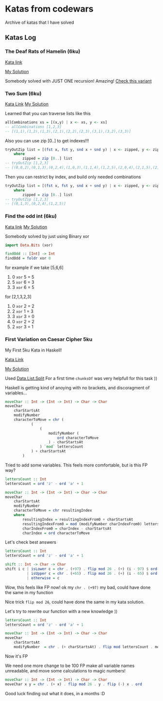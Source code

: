# Katas from codewars

Archive of katas that I have solved

## Katas Log

### The Deaf Rats of Hamelin (6ku)

[Kata link](https://www.codewars.com/kata/598106cb34e205e074000031)

[My Solution](/6kuDone/TheDeafRatsOfHamelin/TheDeafRatsOfHamelin.hs)

Somebody solved with JUST ONE recursion!
Amazing! [Check this variant](/6kuDone/TheDeafRatsOfHamelin/bestOnes/Best2.hs)

### Two Sum (6ku)

[Kata Link](https://www.codewars.com/kata/52c31f8e6605bcc646000082)
[My Solution](/6kuDone/TwoSum/TwoSum.hs)

Learned that you can traverse lists like this

```haskell
allCombinations xs = [(x,y) | x <- xs, y <- xs]
-- allCombinations [1,2,3]
-- [(1,1),(1,2),(1,3),(2,1),(2,2),(2,3),(3,1),(3,2),(3,3)]
```

Also you can use zip [0..] to get indexes!!!

```haskell
tryOutZip list = [(fst x, fst y, snd x + snd y) | x <- zipped, y <- zipped]
    where
        zipped = zip [0..] list
-- tryOutZip [1,2,3]      
-- [(0,0,2),(0,1,3),(0,2,4),(1,0,3),(1,1,4),(1,2,5),(2,0,4),(2,1,5),(2,2,6)]
```

Then you can restrict by index, and build only needed combinations

```haskell
tryOutZip list = [(fst x, fst y, snd x + snd y) | x <- zipped, y <- zipped, fst x < fst y]
    where
        zipped = zip [0..] list
-- tryOutZip [1,2,3]
-- [(0,1,3),(0,2,4),(1,2,5)]
```

### Find the odd int (6ku)

[Kata link](https://www.codewars.com/kata/54da5a58ea159efa38000836/)
[My Solution](/6kuDone/FindTheOddInt/FindTheOddInt.hs)

Somebody solved by just using Binary xor

```haskell
import Data.Bits (xor)

findOdd :: [Int] -> Int
findOdd = foldr xor 0
```

for example if we take [5,6,6]

1. 0 `xor` 5 = 5
2. 5 `xor` 6 = 3
3. 3 `xor` 6 = 5

for [2,1,3,2,3]

1. 0 `xor` 2 = 2
2. 2 `xor` 1 = 3
3. 3 `xor` 3 = 0
4. 0 `xor` 2 = 2
5. 2 `xor` 3 = 1

### First Variation on Caesar Cipher 5ku

My First 5ku Kata in Haskell!

[Kata Link](https://www.codewars.com/kata/5508249a98b3234f420000fb)

[My Solution](/5kuDone/FirstVariationOnCaesarCipher/FirstVariationOnCaesarCipher.hs)

Used [Data.List.Split](https://hackage.haskell.org/package/split-0.2.3.4/docs/Data-List-Split.html) For a first time
`chunksOf` was very helpfull for this task ))

Haskell is getting kind of anoying with no brackets, and discoragment of variables...

```haskell
moveChar :: Int -> (Int -> Int) -> Char -> Char
moveChar 
    charStartsAt 
    modifyNumber 
    characterToMove = chr (
            (
                (
                    modifyNumber (
                        ord characterToMove
                    ) - charStartsAt
                ) `mod` lettersCount
            ) + charStartsAt
        )
```

Tried to add some variables.
This feels more comfortable, but is this FP way?

```haskell
lettersCount :: Int
lettersCount = ord 'z' - ord 'a' + 1

moveChar :: Int -> (Int -> Int) -> Char -> Char
moveChar 
    charStartsAt 
    modifyNumber 
    characterToMove = chr resultingIndex
    where
        resultingIndex = resultingIndexFrom0 + charStartsAt
        resultingIndexFrom0 = mod (modifyNumber charIndexFrom0) lettersCount
        charIndexFrom0 = charIndex - charStartsAt
        charIndex = ord characterToMove
```

Let's check best answers

```haskell
lettersCount :: Int
lettersCount = ord 'z' - ord 'a' + 1

shift :: Int -> Char -> Char
shift i c | isLower c = chr . (+97) . flip mod 26 . (+) (i - 97) $ ord c
          | isUpper c = chr . (+65) . flip mod 26 . (+) (i - 65) $ ord c
          | otherwise = c
```

Wow, this feels like FP now!
ok my `chr . (+97)` my bad, could have done the same in my function

Nice trick `flip mod 26`, could have done the same in my kata solution.

Let's try to rewrite our function with a new knowledge ))

```haskell
lettersCount :: Int
lettersCount = ord 'z' - ord 'a' + 1

moveChar :: Int -> (Int -> Int) -> Char -> Char
moveChar 
    charStartsAt 
    modifyNumber  = chr . (+ charStartsAt) . flip mod lettersCount . modifyNumber . flip (-) charStartsAt . ord
```

Now it's FP

We need one more change to be 100 FP
make all variable names unreadable, and move some calculations to magic numbers!

```haskell
moveChar :: Int -> (Int -> Int) -> Char -> Char
moveChar x y = chr . (+ x) . flip mod 26 . y . flip (-) x . ord
```

Good luck finding out what it does, in a months :D
